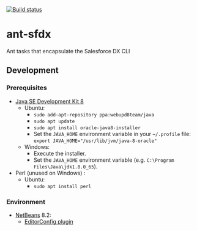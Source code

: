 [![Build status](https://travis-ci.org/mcartoixa/ant-sfdx.svg?branch=master)](https://travis-ci.org/mcartoixa/ant-sfdx)
# ant-sfdx
Ant tasks that encapsulate the Salesforce DX CLI

## Development

### Prerequisites
* [Java SE Development Kit 8](http://www.oracle.com/technetwork/java/javase/downloads/jdk8-downloads-2133151.html)
  * Ubuntu:
    * `sudo add-apt-repository ppa:webupd8team/java`
    * `sudo apt update`
    * `sudo apt install oracle-java8-installer`
    * Set the `JAVA_HOME` environment variable in your `~/.profile` file: `export JAVA_HOME="/usr/lib/jvm/java-8-oracle"`
  * Windows:
    * Execute the installer.
    * Set the `JAVA_HOME` environment variable (e.g. `C:\Program Files\Java\jdk1.8.0_65`).
* Perl (unused on Windows) :
  * Ubuntu:
    * `sudo apt install perl`

### Environment
* [NetBeans](https://netbeans.org/downloads/) 8.2:
  * [EditorConfig plugin](https://github.com/welovecoding/editorconfig-netbeans)
